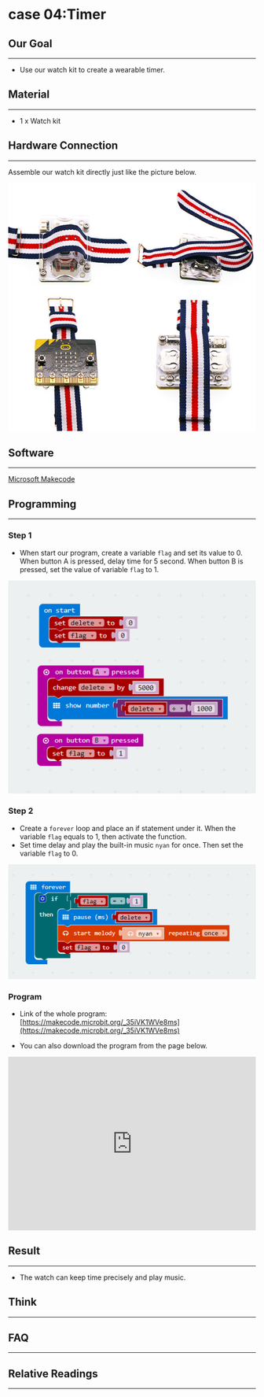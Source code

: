 # case 04:Timer

## Our Goal  
---  
- Use our watch kit to create a wearable timer.  

## Material   
---  
- 1 x Watch kit


## Hardware Connection  
---  
Assemble our watch kit directly just like the picture below.  

![](./images/vOZpBF4.jpg)  


## Software  
---  
[Microsoft Makecode](https://makecode.microbit.org/#)  


## Programming  
---  
### Step 1  

- When start our program, create a variable `flag` and set its value to 0. When button A is pressed, delay time for 5 second. When button B is pressed, set the value of variable `flag` to 1.  

![](./images/cP4zcvV.png)

### Step 2

- Create a `forever` loop and place an if statement under it. When the variable `flag` equals to 1, then activate the function. 
- Set time delay and play the built-in music `nyan` for once. Then set the variable `flag` to 0.

![](./images/lcr6uOP.png)  


### Program  
- Link of the whole program: [https://makecode.microbit.org/_35iVK1WVe8ms](https://makecode.microbit.org/_35iVK1WVe8ms)

- You can also download the program from the page below.  

<div style="position:relative;height:0;padding-bottom:70%;overflow:hidden;"><iframe style="position:absolute;top:0;left:0;width:100%;height:100%;" src="https://makecode.microbit.org/#pub:_35iVK1WVe8ms" frameborder="0" sandbox="allow-popups allow-forms allow-scripts allow-same-origin"></iframe></div>  


## Result  
---  
- The watch can keep time precisely and play music.  


## Think  
---  


## FAQ  
---  


## Relative Readings  
---
  

